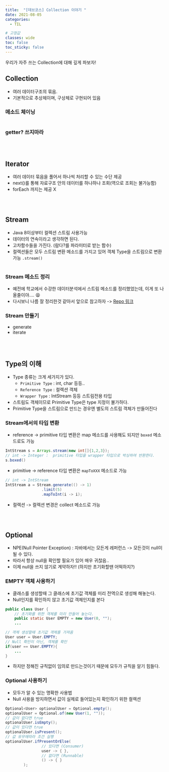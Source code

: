 ```yaml
---
title:  "[데브코스] Collection 이야기 "
date: 2021-08-05
categories:
  - TIL

# 고정값
classes: wide
toc: false
toc_sticky: false
---
```


우리가 자주 쓰는 Collection에 대해 깊게 파보자!


## Collection

- 여러 데이터구조의 묶음.
- 기본적으로 추상체이며, 구상체로 구현되어 있음


### 메소드 체이닝

```java
```

### getter? 쓰지마라

```java
```

<br>

## Iterator

- 여러 데이터 묶음을 풀어서 하나씩 처리할 수 있는 수단 제공
- next()를 통해 자료구조 안의 데이터를 하나하나 조회(역으로 조회는 불가능함)
- forEach 까지는 제공 X


```java
```

<br>

## Stream

- Java 8이상부터 컬렉션 스트림 사용가능
- 데이터의 연속이라고 생각하면 된다. 
- 고차함수들을 가진다. (람다?를 파라미터로 받는 함수)
- 컬렉션들은 모두 스트림 변환 메소드를 가지고 있어 객체 Type을 스트림으로 변환 가능 `.stream()`

```java
```

### Stream 메소드 정리

- 예전에 학교에서 수강한 데이터분석에서 스트림 메소드를 정리했었는데, 이게 또 나올줄이야.... 😫
- 다시보니 나름 잘 정리한것 같아서 앞으로 참고하자 -> [Repo 링크](https://github.com/hanjo8813/DataAnalysis_2020/tree/master/f2_stream)

### Stream 만들기

- generate
- iterate


```java
```

<br>

## Type의 이해

- Type 종류는 크게 세가지가 있다.
  - `Primitive Type` : int, char 등등..
  - `Reference Type` : 컬렉션 객체
  - `Wrapper Type` : IntStream 등등 스트림전용 타입
- 스트림도 객체이므로 Primitive Type은 type 지정이 불가하다.
- Primitive Type을 스트림으로 만드는 경우엔 별도의 스트림 객체가 만들어진다

### Stream에서의 타입 변환

- reference -> primitive 타입 변환은 map 메소드를 사용해도 되지만 `boxed` 메소드로도 가능

```java
IntStream s = Arrays.stream(new int[]{1,2,3});
// int -> Integer :  primitive 타입을 wrapper 타입으로 박싱하여 반환한다.
s.boxed()
```

- primitive -> reference 타입 변환은 `mapToXXX` 메소드로 가능

```java
// int -> IntStream
IntStream a = Stream.generate(() -> 1)
                .limit(5)
                .mapToInt(i -> i);
```

- 컬렉션 -> 컬렉션 변경은 collect 메소드로 가능

```java
```

<br>

## Optional

- NPE(Null Pointer Exception) : 자바에서는 모든게 레퍼런스 -> 모든것이 null이 될 수 있다.
- 따라서 항상 null을 확인할 필요가 있어 매우 귀찮음.. 
- 이제  null을 쓰지 않기로 계약하자!! (하지만 초기화할땐 어떡하지?)

### EMPTY 객체 사용하기

- 클래스를 생성할때 그 클래스에 초기값 객체를 미리 전역으로 생성해 해놓는다.
- Null인지를 확인하지 않고 초기값 객체인지를 본다

```java
public class User {
    // 초기화를 위한 객체를 미리 만들어 놓는다.
    public static User EMPTY = new User(0, "");
    ...
```

```java
// 객체 생성할때 초기값 객체를 가져옴
User user = User.EMPTY;
// Null 확인이 아닌, 객체를 확인
if(user == User.EMPTY){
    ...
}
```

- 하지만 정해진 규칙없이 임의로 만드는것이기 때문에 모두가 규칙을 알기 힘들다. 


### Optional 사용하기

- 모두가 알 수 있는 명확한 사용법
- Null 사용을 방지하면서 값이 실제로 들어있는지 확인하기 위한 컬렉션

```java
Optional<User> optionalUser = Optional.empty();
optionalUser = Optional.of(new User(1, ""));
// 값이 없다면 true
optionalUser.isEmpty();
// 값이 있다면 true
optionalUser.isPresent();
// 값 유무에따라 조건 실행
optionalUser.ifPresentOrElse(
                // 있다면 (Consumer)
                user -> { },
                // 없다면 (Runnable)
                () -> { }
        );
```


<br>